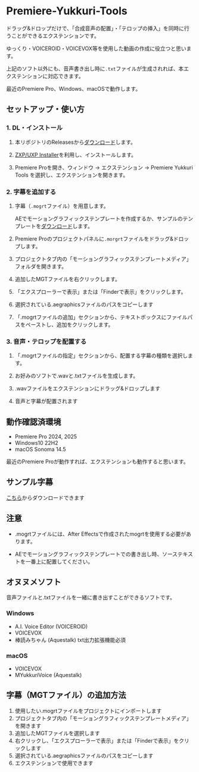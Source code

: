 # Premiere-Yukkuri-Tools

ドラッグ&ドロップだけで、「合成音声の配置」・「テロップの挿入」を同時に行うことができるエクステンションです。

ゆっくり・VOICEROID・VOICEVOX等を使用した動画の作成に役立つと思います。

上記のソフト以外にも、音声書き出し時に`.txt`ファイルが生成されれば、本エクステンションに対応できます。

最近のPremiere Pro、Windows、macOSで動作します。

## セットアップ・使い方

### 1. DL・インストール

1. 本リポジトリのReleasesから[ダウンロード](https://github.com/tamago572/premiere-yukkuri-tools/releases/latest)します。

2. [ZXP/UXP Installer](https://aescripts.com/learn/zxp-installer/)を利用し、インストールします。

7. Premiere Proを開き、ウィンドウ → エクステンション → Premiere Yukkuri Tools を選択し、エクステンションを開きます。

### 2. 字幕を追加する

1. 字幕（`.mogrt`ファイル）を用意します。

    AEでモーショングラフィックステンプレートを作成するか、サンプルのテンプレートを[ダウンロード](./mgts)します。

2. Premiere Proのプロジェクトパネルに`.morgrt`ファイルをドラッグ&ドロップします。

3. プロジェクトタブ内の「モーショングラフィックステンプレートメディア」フォルダを開きます。

4. 追加したMGTファイルを右クリックします。

5. 「エクスプローラーで表示」または「Finderで表示」をクリックします。

6. 選択されている.aegraphicsファイルのパスをコピーします

7. 「.mogrtファイルの追加」セクションから、テキストボックスにファイルパスをペーストし、追加をクリックします。

### 3. 音声・テロップを配置する

1. 「.mogrtファイルの指定」セクションから、配置する字幕の種類を選択します。

2. お好みのソフトで.wavと.txtファイルを生成します。

3. .wavファイルをエクステンションにドラッグ&ドロップします

4. 音声と字幕が配置されます

## 動作確認済環境

- Premiere Pro 2024, 2025
- Windows10 22H2
- macOS Sonoma 14.5

最近のPremiere Proが動作すれば、エクステンションも動作すると思います。

## サンプル字幕

[こちら](./mgts)からダウンロードできます

## 注意

- .mogrtファイルには、After Effectsで作成されたmogrtを使用する必要があります。

- AEでモーショングラフィックステンプレートでの書き出し時、ソーステキストを一番上に配置してください。

## オヌヌメソフト

音声ファイルと.txtファイルを一緒に書き出すことができるソフトです。

### Windows

- A.I. Voice Editor (VOICEROID)
- VOICEVOX
- 棒読みちゃん (Aquestalk) txt出力拡張機能必須

### macOS

- VOICEVOX
- MYukkuriVoice (Aquestalk)

## 字幕（MGTファイル）の追加方法

1. 使用したい.mogrtファイルをプロジェクトにインポートします
2. プロジェクトタブ内の「モーショングラフィックステンプレートメディア」を開きます
3. 追加したMGTファイルを選択します
4. 右クリックし、「エクスプローラーで表示」または「Finderで表示」をクリックします
5. 選択されている.aegraphicsファイルのパスをコピーします
6. エクステンションで使用できます

